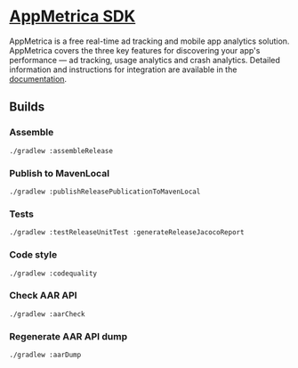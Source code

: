 # [AppMetrica SDK](https://appmetrica.yandex.com)

AppMetrica is a free real-time ad tracking and mobile app analytics solution. AppMetrica covers the three key features for discovering your app's performance — ad tracking, usage analytics and crash analytics.
Detailed information and instructions for integration are available in the [documentation](https://appmetrica.yandex.com/docs/).

## Builds

### Assemble

`./gradlew :assembleRelease`

### Publish to MavenLocal

`./gradlew :publishReleasePublicationToMavenLocal`

### Tests

`./gradlew :testReleaseUnitTest :generateReleaseJacocoReport`

### Code style

`./gradlew :codequality`

### Check AAR API

`./gradlew :aarCheck`

### Regenerate AAR API dump

`./gradlew :aarDump`
